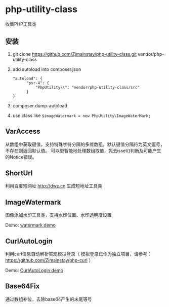 # php-utility-class
收集PHP工具类

## 安装

1. git clone https://github.com/Zjmainstay/php-utility-class.git vendor/php-utility-class

2. add autoload into composer.json

    ```
    "autoload": {
          "psr-4": {
              "PhpUtility\\": "vendor/php-utility-class/src"
          }
    }
    ```

3. composer dump-autoload
4. use class like `$imageWatermark = new PhpUtility\ImageWaterMark;`

## VarAccess
从数组中获取键值，支持特殊字符分隔的多维数组，默认键值分隔符为英文逗号，不存在则返回默认值。
可以更智能地处理数组取值，免去isset()判断及可能产生的Notice错误。

## ShortUrl
利用百度短网址 http://dwz.cn 生成短地址工具类

## ImageWatermark
图像添加水印工具类，支持水印位置、水印透明度设置

Demo: [watermark demo](http://demo.zjmainstay.cn/php/github/php-utility-class/demo/imageWatermark.html "watermark demo")

## CurlAutoLogin
利用curl信息自动解析实现模拟登录（ 模拟登录已作为独立项目，请参考：https://github.com/Zjmainstay/php-curl ）

Demo: [CurlAutoLogin demo](http://demo.zjmainstay.cn/php/github/php-utility-class/demo/curlAutoLoginDemoCanRun.php "curl auto login demo")

## Base64Fix
通过数组补位，去除base64产生的末尾等号


